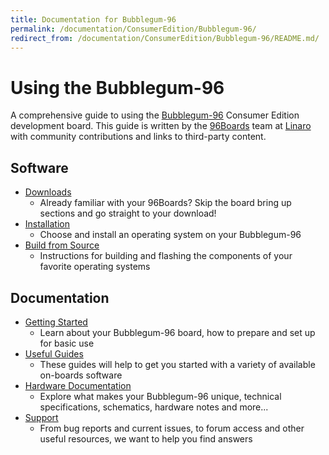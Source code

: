 ```yaml
---
title: Documentation for Bubblegum-96
permalink: /documentation/ConsumerEdition/Bubblegum-96/
redirect_from: /documentation/ConsumerEdition/Bubblegum-96/README.md/
---
```

# Using the Bubblegum-96

A comprehensive guide to using the [Bubblegum-96](https://www.96boards.org/product/bubblegum96/) Consumer Edition development board. This guide is written by the [96Boards](https://www.96boards.org) team at [Linaro](http://www.linaro.org) with community contributions and links to third-party content.

## Software

- [Downloads](Downloads/)
   - Already familiar with your 96Boards? Skip the board bring up sections and go straight to your download!
- [Installation](Installation/)
   - Choose and install an operating system on your Bubblegum-96
- [Build from Source](BuildSource/)
   - Instructions for building and flashing the components of your favorite operating systems

## Documentation

- [Getting Started](GettingStarted/)
   - Learn about your Bubblegum-96 board, how to prepare and set up for basic use
- [Useful Guides](Guides/)
   - These guides will help to get you started with a variety of available on-boards software
- [Hardware Documentation](HardwareDocs/)
   - Explore what makes your Bubblegum-96 unique, technical specifications, schematics, hardware notes and more...
- [Support](Support/)
   - From bug reports and current issues, to forum access and other useful resources, we want to help you find answers
